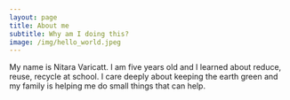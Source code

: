 ```yaml
---
layout: page
title: About me
subtitle: Why am I doing this?
image: /img/hello_world.jpeg
---
```


My name is Nitara Varicatt. I am five years old and I learned about reduce,
reuse, recycle at school. I care deeply about keeping the earth green and my
family is helping me do small things that can help.
